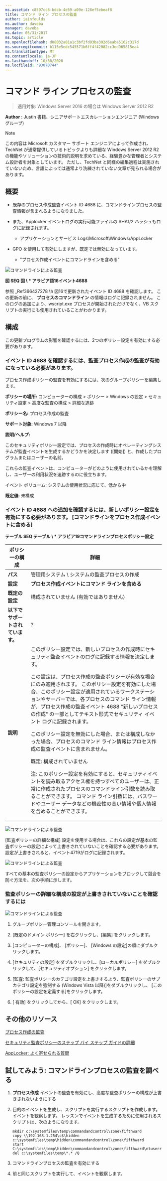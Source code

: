 ```yaml
---
ms.assetid: c8597cc8-bdcb-4e59-a09e-128ef5ebeaf8
title: コマンド ライン プロセスの監査
author: iainfoulds
ms.author: daveba
manager: daveba
ms.date: 05/31/2017
ms.topic: article
ms.openlocfilehash: d08032a01a1c3bf2fd03ba302d6eaba5162c317d
ms.sourcegitcommit: b115e5edc545571b6ff4f42082cc3ed965815ea4
ms.translationtype: MT
ms.contentlocale: ja-JP
ms.lasthandoff: 10/30/2020
ms.locfileid: "93070744"
---
```

# <a name="command-line-process-auditing"></a>コマンド ライン プロセスの監査

>適用対象: Windows Server 2016 の場合は Windows Server 2012 R2

**Author** : Justin 書籍、シニアサポートエスカレーションエンジニア (Windows グループ)

> [!NOTE]
> この内容は Microsoft カスタマー サポート エンジニアによって作成され、TechNet が通常提供しているトピックよりも詳細な Windows Server 2012 R2 の機能やソリューションの技術的説明を求めている、経験豊かな管理者とシステム設計者を対象としています。 ただし、TechNet と同様の編集過程は実施されていないため、言語によっては通常より洗練されていない文章が見られる場合があります。

## <a name="overview"></a>概要

-   既存のプロセス作成監査イベント ID 4688 に、コマンドラインプロセスの監査情報が含まれるようになりました。

-   また、Applocker イベントログの実行可能ファイルの SHA1/2 ハッシュもログに記録されます。

    -   アプリケーションとサービス Logs\Microsoft\Windows\AppLocker

-   GPO を使用して有効にしますが、既定では無効になっています。

    -   "プロセス作成イベントにコマンドラインを含める"

![コマンドラインによる監査](media/Command-line-process-auditing/GTR_ADDS_Event4688.gif)

**図 SEQ 図 \\ \* アラビア語16イベント4688**

参照 _Ref366427278 \h 図16で更新されたイベント ID 4688 を確認します。  この更新の前に、 **プロセスのコマンドライン** の情報はログに記録されません。  このログの追加により、wscript.exe プロセスが開始されただけでなく、VB スクリプトの実行にも使用されていることがわかります。

## <a name="configuration"></a>構成
この更新プログラムの影響を確認するには、2つのポリシー設定を有効にする必要があります。

### <a name="you-must-have-audit-process-creation-auditing-enabled-to-see-event-id-4688"></a>イベント ID 4688 を確認するには、監査プロセス作成の監査が有効になっている必要があります。
プロセス作成ポリシーの監査を有効にするには、次のグループポリシーを編集します。

**ポリシーの場所:** コンピューターの構成 > ポリシー > Windows の設定 > セキュリティ設定 > 高度な監査の構成 > 詳細な追跡

**ポリシー名:** プロセス作成の監査

**サポート対象:** Windows 7 以降

**説明/ヘルプ:**

このセキュリティポリシー設定では、プロセスの作成時にオペレーティングシステムが監査イベントを生成するかどうかを決定します ([開始]) と、作成したプログラムまたはユーザーの名前。

これらの監査イベントは、コンピューターがどのように使用されているかを理解し、ユーザーの利用状況を追跡するのに役立ちます。

イベント ボリューム: システムの使用状況に応じて、低から中

**既定値:** 未構成

### <a name="in-order-to-see-the-additions-to-event-id-4688-you-must-enable-the-new-policy-setting-include-command-line-in-process-creation-events"></a>イベント ID 4688 への追加を確認するには、新しいポリシー設定を有効にする必要があります。 [コマンドラインをプロセス作成イベントに含める]
**テーブル SEQ テーブル \\ \* アラビア19コマンドラインプロセスポリシー設定**

|ポリシーの構成|詳細|
|------------------------|-----------|
|**パス**|管理用システム \ システムの監査プロセスの作成|
|**設定**|**プロセス作成イベントにコマンド ラインを含める**|
|**既定の設定**|構成されていません (有効ではありません)|
|**以下でサポートされています。**|?|
|**説明**|このポリシー設定では、新しいプロセスの作成時にセキュリティ監査イベントのログに記録する情報を決定します。<p>この設定は、プロセス作成の監査ポリシーが有効な場合にのみ適用されます。 このポリシー設定を有効にした場合、このポリシー設定が適用されているワークステーションやサーバーでは、各プロセスのコマンド ライン情報が、プロセス作成の監査イベント 4688 "新しいプロセスの作成" の一部としてテキスト形式でセキュリティ イベント ログに記録されます。<p>このポリシー設定を無効にした場合、または構成しなかった場合、プロセスのコマンド ライン情報はプロセス作成の監査イベントに含まれません。<p>既定: 構成されていません<p>注: このポリシー設定を有効にすると、セキュリティイベントを読み取るアクセス権を持つすべてのユーザーは、正常に作成されたプロセスのコマンドライン引数を読み取ることができます。 コマンド ライン引数には、パスワードやユーザー データなどの機密性の高い情報や個人情報を含めることができます。|

![コマンドラインによる監査](media/Command-line-process-auditing/GTR_ADDS_IncludeCLISetting.gif)

[監査ポリシーの詳細な構成] 設定を使用する場合は、これらの設定が基本の監査ポリシーの設定によって上書きされていないことを確認する必要があります。  設定が上書きされると、イベント4719がログに記録されます。

![コマンドラインによる監査](media/Command-line-process-auditing/GTR_ADDS_Event4719.gif)

すべての基本の監査ポリシーの設定からアプリケーションをブロックして競合を防ぐ方法を、次の手順に示します。

### <a name="to-ensure-that-advanced-audit-policy-configuration-settings-are-not-overwritten"></a>監査ポリシーの詳細な構成の設定が上書きされていないことを確認するには
![コマンドラインによる監査](media/Command-line-process-auditing/GTR_ADDS_AdvAuditPolicy.gif)

1.  グループポリシー管理コンソールを開きます。

2.  [既定のドメイン ポリシー] を右クリックし、[編集] をクリックします。

3.  [コンピューターの構成]、 [ポリシー]、 [Windows の設定]の順にダブルクリックします。

4.  [セキュリティの設定] をダブルクリックし、[ローカルポリシー] をダブルクリックして、[セキュリティオプション] をクリックします。

5.  [監査: 監査ポリシーのカテゴリ設定を上書きするよう、監査ポリシーのサブカテゴリ設定を強制する (Windows Vista 以降)]をダブルクリックし、 [このポリシーの設定を定義する]をクリックします。

6.  [ 有効] をクリックしてから、[ OK] をクリックします。

## <a name="additional-resources"></a>その他のリソース
[プロセス作成の監査](/previous-versions/windows/it-pro/windows-server-2008-R2-and-2008/dd941613(v=ws.10))

[セキュリティ監査ポリシーのステップ バイ ステップ ガイドの詳細](/previous-versions/windows/it-pro/windows-server-2008-R2-and-2008/dd408940(v=ws.10))

[AppLocker: よく寄せられる質問](/previous-versions/windows/it-pro/windows-server-2008-R2-and-2008/ee619725(v=ws.10))

## <a name="try-this-explore-command-line-process-auditing"></a>試してみよう: コマンドラインプロセスの監査を調べる

1.  **プロセス作成** イベントの監査を有効にし、高度な監査ポリシーの構成が上書きされないようにする

2.  目的のイベントを生成し、スクリプトを実行するスクリプトを作成します。  イベントを観察します。  レッスンでイベントを生成するために使用されるスクリプトは、次のようになります。

    ```
    mkdir c:\systemfiles\temp\commandandcontrol\zone\fifthward
    copy \\192.168.1.254\c$\hidden c:\systemfiles\temp\hidden\commandandcontrol\zone\fifthward
    start C:\systemfiles\temp\hidden\commandandcontrol\zone\fifthward\ntuserrights.vbs
    del c:\systemfiles\temp\*.* /Q
    ```

3.  コマンドラインプロセスの監査を有効にする

4.  前と同じスクリプトを実行して、イベントを観察します。

